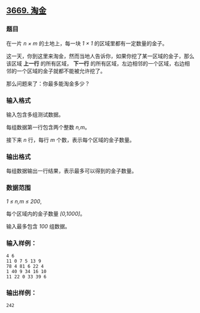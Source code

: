 ## [3669. 淘金](https://www.acwing.com/problem/content/3672/)

### 题目

在一片 *n × m* 的土地上，每一块 *1 × 1* 的区域里都有一定数量的金子。

这一天，你到这里来淘金，然而当地人告诉你，如果你挖了某一区域的金子，那么该区域 **上一行** 的所有区域， **下一行** 的所有区域，左边相邻的一个区域，右边相邻的一个区域的金子就都不能被允许挖了。

那么问题来了：你最多能淘金多少？

### 输入格式

输入包含多组测试数据。

每组数据第一行包含两个整数 *n,m*。

接下来 *n* 行，每行 *m* 个数，表示每个区域的金子数量。

### 输出格式

每组数据输出一行结果，表示最多可以得到的金子数量。

### 数据范围

*1 ≤ n,m ≤ 200*,

每个区域内的金子数量 *[0,1000]*。

输入最多包含 *100* 组数据。

### 输入样例：

```
4 6
11 0 7 5 13 9
78 4 81 6 22 4
1 40 9 34 16 10
11 22 0 33 39 6
```

### 输出样例：

```
242
```
